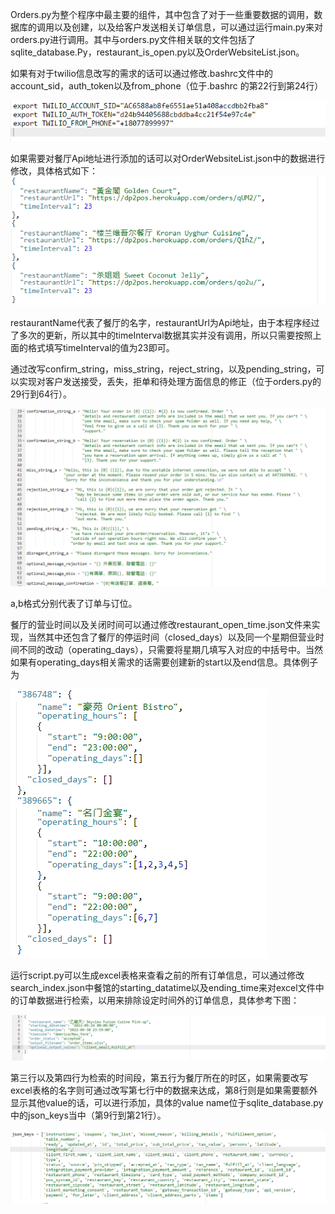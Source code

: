 Orders.py为整个程序中最主要的组件，其中包含了对于一些重要数据的调用，数据库的调用以及创建，以及给客户发送相关订单信息，可以通过运行main.py来对orders.py进行调用。其中与orders.py文件相关联的文件包括了sqlite_database.Py，restaurant_is_open.py以及OrderWebsiteList.json。

如果有对于twilio信息改写的需求的话可以通过修改.bashrc文件中的account_sid，auth_token以及from_phone（位于.bashrc 的第22行到第24行）

![img1](https://github.com/Gilria/Orders_Pictures/blob/main/Order_Pictures/%E5%9B%BE%E7%89%871.png) 

如果需要对餐厅Api地址进行添加的话可以对OrderWebsiteList.json中的数据进行修改，具体格式如下：![img2](https://github.com/Gilria/Orders_Pictures/blob/main/Order_Pictures/%E5%9B%BE%E7%89%872.png)

restaurantName代表了餐厅的名字，restaurantUrl为Api地址，由于本程序经过了多次的更新，所以其中的timeInterval数据其实并没有调用，所以只需要按照上面的格式填写timeInterval的值为23即可。

通过改写confirm_string，miss_string，reject_string，以及pending_string，可以实现对客户发送接受，丢失，拒单和待处理方面信息的修正（位于orders.py的29行到64行）。

![img3](https://github.com/Gilria/Orders_Pictures/blob/main/Order_Pictures/%E5%9B%BE%E7%89%873.png) 

a,b格式分别代表了订单与订位。

餐厅的营业时间以及关闭时间可以通过修改restaurant_open_time.json文件来实现，当然其中还包含了餐厅的停运时间（closed_days）以及同一个星期但营业时间不同的改动（operating_days），只需要将星期几填写入对应的中括号中。当然如果有operating_days相关需求的话需要创建新的start以及end信息。具体例子为

![img4](https://github.com/Gilria/Orders_Pictures/blob/main/Order_Pictures/%E5%9B%BE%E7%89%874.png) 

运行script.py可以生成excel表格来查看之前的所有订单信息，可以通过修改search_index.json中餐馆的starting_datatime以及ending_time来对excel文件中的订单数据进行检索，以用来排除设定时间外的订单信息，具体参考下图：

![img5](https://github.com/Gilria/Orders_Pictures/blob/main/Order_Pictures/%E5%9B%BE%E7%89%875.png) 

第三行以及第四行为检索的时间段，第五行为餐厅所在的时区，如果需要改写excel表格的名字则可通过改写第七行中的数据来达成，第8行则是如果需要额外显示其他value的话，可以进行添加，具体的value name位于sqlite_database.py中的json_keys当中（第9行到第21行）。

![img6](https://github.com/Gilria/Orders_Pictures/blob/main/Order_Pictures/%E5%9B%BE%E7%89%876.png) 